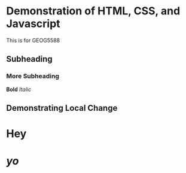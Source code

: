 # Demonstration of HTML, CSS, and Javascript

This is for GEOG5588

## Subheading
### More Subheading
**Bold**
*Italic*

## Demonstrating Local Change

# Hey
# *yo*